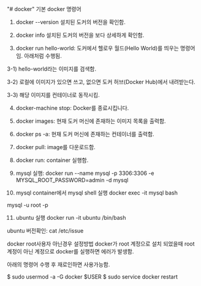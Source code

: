 "# docker" 
기본 docker 명령어

1. docker --version 
설치된 도커의 버전을 확인함.

2. docker info 
설치된 도커의 버전을 보다 상세하게 확인함.

3. docker run hello-world: 
도커에서 헬로우 월드(Hello World)를 띄우는 명령어임. 아래처럼 수행됨.

3-1) hello-world라는 이미지를 검색함.

3-2) 로컬에 이미지가 있으면 쓰고, 없으면 도커 허브(Docker Hub)에서 내려받는다.

3-3) 해당 이미지를 컨테이너로 동작시킴.

4. docker-machine stop:
Docker를 종료시킵니다.

5. docker images:
현재 도커 머신에 존재하는 이미지 목록을 출력함.

6. docker ps -a: 
현재 도커 머신에 존재하는 컨테이너를 출력함.

7. docker pull:
image를 다운로드함.

8. docker run:
container 실행함.

9. mysql 실행:
docker run --name mysql -p 3306:3306 -e MYSQL_ROOT_PASSWORD=admin -d mysql

10. mysql container에서 mysql shell 실행
docker exec -it mysql bash

mysql -u root -p

11. ubuntu 실행
docker run -it ubuntu /bin/bash

ubuntu 버전확인:
cat /etc/issue


docker root사용자 아닌경우 설정방법
docker가 root 계정으로 설치 되었을때 
root 계정이 아닌 계정으로 docker를 실행하면
에러가 발생함.


아래의 명령어 수행 후 재로인하면 사용가능함.

$ sudo usermod -a -G docker $USER
$ sudo service docker restart
